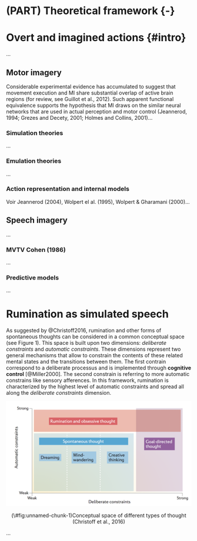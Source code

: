 # (PART) Theoretical framework {-} 

# Overt and imagined actions {#intro}

...

## Motor imagery

Considerable experimental evidence has accumulated to suggest that movement execution and MI share substantial overlap of active brain regions (for review, see Guillot et al., 2012). Such apparent functional equivalence supports the hypothesis that MI draws on the similar neural networks that are used in actual perception and motor control (Jeannerod, 1994; Grezes and Decety, 2001; Holmes and Collins, 2001)...

### Simulation theories

...

### Emulation theories

...

### Action representation and internal models

Voir Jeannerod (2004), Wolpert el al. (1995), Wolpert & Gharamani (2000)...

## Speech imagery

...

### MVTV Cohen (1986)

...

### Predictive models

...

# Rumination as simulated speech

As suggested by @Christoff2016, rumination and other forms of spontaneous thoughts can be considered in a common conceptual space (see Figure 1). This space is built upon two dimensions: *deliberate constraints* and *automatic constraints*. These dimensions represent two general mechanisms that allow to constrain the contents of these related mental states and the transitions between them. The first contrain correspond to a deliberate processus and is implemented through **cognitive control** [@Miller2000]. The second constrain is referring to more automatic constrains like sensory afferences. In this framework, rumination is characterized by the highest level of automatic constraints and spread all along the *deliberate constraints* dimension.

<div class="figure" style="text-align: center">
<img src="assets/conceptual_space.png" alt="Conceptual space of different types of thought (Christoff et al., 2016)"  />
<p class="caption">(\#fig:unnamed-chunk-1)Conceptual space of different types of thought (Christoff et al., 2016)</p>
</div>

...
